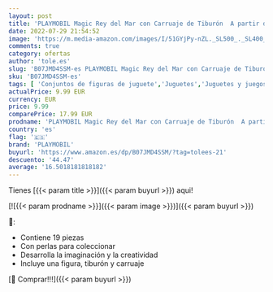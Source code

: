 ```yaml
---
layout: post
title: 'PLAYMOBIL Magic Rey del Mar con Carruaje de Tiburón  A partir de 4 años  70097 '
date: 2022-07-29 21:54:52
image: 'https://m.media-amazon.com/images/I/51GYjPy-nZL._SL500_._SL400_.jpg'
comments: true
category: ofertas
author: 'tole.es'
slug: 'B07JMD4SSM-es PLAYMOBIL Magic Rey del Mar con Carruaje de Tiburón A...'
sku: 'B07JMD4SSM-es'
tags: [ 'Conjuntos de figuras de juguete','Juguetes','Juguetes y juegos','Muñecos y figuras','playmobil','🇪🇸', ]
actualPrice: 9.99 EUR
currency: EUR
price: 9.99
comparePrice: 17.99 EUR
prodname: 'PLAYMOBIL Magic Rey del Mar con Carruaje de Tiburón  A partir de 4 años  70097 '
country: 'es'
flag: '🇪🇸'
brand: 'PLAYMOBIL'
buyurl: 'https://www.amazon.es/dp/B07JMD4SSM/?tag=tolees-21'
descuento: '44.47'
average: '16.5018181818182'
---
```


Tienes [{{< param title >}}]({{< param buyurl >}}) aqui!

[![{{< param prodname >}}]({{< param image >}})]({{< param buyurl >}})

🔎:

- Contiene 19 piezas
- Con perlas para coleccionar
- Desarrolla la imaginación y la creatividad
- Incluye una figura, tiburón y carruaje

[🛒 Comprar!!!]({{< param buyurl >}})
